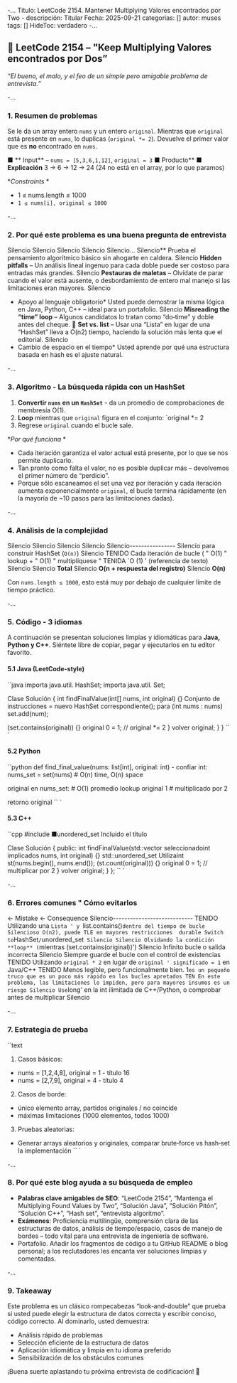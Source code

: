 -...
Título: LeetCode 2154. Mantener Multiplying Valores encontrados por Two -
descripción: Titular
Fecha: 2025-09-21
categorías: []
autor: muses
tags: []
HideToc: verdadero
-...
## 🚀 LeetCode 2154 – "Keep Multiplying Valores encontrados por Dos”

*“El bueno, el malo, y el feo de un simple pero amigable problema de entrevista.”*

-...

### 1. Resumen de problemas

Se le da un array entero `nums` y un entero `original`.
Mientras que `original` está presente en `nums`, lo duplicas (`original *= 2`).
Devuelve el primer valor que es **no** encontrado en `nums`.

■ ** Input** – `nums = [5,3,6,1,12]`, `original = 3`
■ Producto**
■ **Explicación**
3 → 6 → 12 → 24 (24 no está en el array, por lo que paramos)

**Constraints* *

- 1 ≤ nums.length ≤ 1000
- `1 ≤ nums[i], original ≤ 1000`

-...

### 2. Por qué este problema es una buena pregunta de entrevista

Silencio Silencio Silencio Silencio
Silencio...
Silencio** Prueba el pensamiento algorítmico básico sin ahogarte en caldera. Silencio **Hidden pitfalls** – Un análisis lineal ingenuo para cada doble puede ser costoso para entradas más grandes. Silencio **Pestauras de maletas** – Olvídate de parar cuando el valor está ausente, o desbordamiento de entero mal manejo si las limitaciones eran mayores. Silencio
* Apoyo al lenguaje obligatorio* Usted puede demostrar la misma lógica en Java, Python, C++ – ideal para un portafolio. Silencio **Misreading the “time” loop** – Algunos candidatos lo tratan como “do‐time” y doble antes del cheque.  **Set vs. list** – Usar una “Lista” en lugar de una “HashSet” lleva a O(n2) tiempo, haciendo la solución más lenta que el editorial. Silencio
* Cambio de espacio en el tiempo* Usted aprende por qué una estructura basada en hash es el ajuste natural.

-...

### 3. Algoritmo - La búsqueda rápida con un HashSet

1. **Convertir `nums` en un `HashSet`** - da un promedio de comprobaciones de membresía O(1).
2. **Loop** mientras que `original` figura en el conjunto:
`original *= 2
3. Regrese `original` cuando el bucle sale.

**Por qué funciona* *

- Cada iteración garantiza el valor actual está presente, por lo que se nos permite duplicarlo.
- Tan pronto como falta el valor, no es posible duplicar más – devolvemos el primer número de “perdicio”.
- Porque sólo escaneamos el set una vez por iteración y cada iteración aumenta exponencialmente `original`, el bucle termina rápidamente (en la mayoría de ~10 pasos para las limitaciones dadas).

-...

### 4. Análisis de la complejidad

Silencio Silencio Silencio Silencio
Silencio----------------
Silencio para construir HashSet (`O(n)`) Silencio
TENIDO Cada iteración de bucle ( " O(1) " lookup + " O(1) " multiplíquese " TENIDA `O (1) ' (referencia de texto) Silencio
Silencio **Total** Silencio **O(n + respuesta del registro)** Silencio **O(n)**

Con `nums.length ≤ 1000`, esto está muy por debajo de cualquier límite de tiempo práctico.

-...

### 5. Código - 3 idiomas

A continuación se presentan soluciones limpias y idiomáticas para **Java, Python y C++**. Siéntete libre de copiar, pegar y ejecutarlos en tu editor favorito.

#### 5.1 Java (LeetCode-style)

``java
importa java.util. HashSet;
importa java.util. Set;

Clase Solución {
int findFinalValue(int[] nums, int original) {}
Conjunto de instrucciones = nuevo HashSet correspondiente();
para (int nums : nums) set.add(num);

(set.contains(original)) {}
original 0 = 1; // original *= 2
}
volver original;
}
}
`` `

#### 5.2 Python

``python
def find_final_value(nums: list[int], original: int) - confiar int:
nums_set = set(nums) # O(n) time, O(n) space

original en nums_set: # O(1) promedio lookup
original 1 # multiplicado por 2

retorno original
`` `

#### 5.3 C++

``cpp
#include ■unordered_set
Incluido el título

Clase Solución {
public:
int findFinalValue(std::vector seleccionadoint implicados nums, int original) {}
std::unordered_set Utilizaint st(nums.begin(), nums.end());
(st.count(original))) {}
original 0 = 1; // multiplicar por 2
}
volver original;
}
};
`` `

-...

### 6. Errores comunes " Cómo evitarlos

← Mistake ← Consequence
Silencio----------------------------
TENIDO Utilizando una `Lista ' y `list.contains()` dentro del tiempo de bucle Silencioso O(n2), puede TLE en mayores restricciones  durable Switch to `HashSet`/`unordered_set` Silencio
Silencio Olvidando la condición **loop** (`mientras (set.contains(original))') Silencio Infinito bucle o salida incorrecta Silencio Siempre guarde el bucle con el control de existencias
TENIDO Utilizando `original * 2` en lugar de `original ' significado = 1` en Java/C++ TENIDO Menos legible, pero funcionalmente bien. 1` es un pequeño truco que es un poco más rápido en los bucles apretados TEN
En este problema, las limitaciones lo impiden, pero para mayores insumos es un riesgo Silencio Use `long' en la int ilimitada de C++/Python, o comprobar antes de multiplicar Silencio

-...

### 7. Estrategia de prueba

``text
1. Casos básicos:
- nums = [1,2,4,8], original = 1 - título 16
- nums = [2,7,9], original = 4 - título 4
2. Casos de borde:
- único elemento array, partidos originales / no coincide
- máximas limitaciones (1000 elementos, todos 1000)
3. Pruebas aleatorias:
- Generar arrays aleatorios y originales, comparar brute‐force vs hash‐set la implementación
`` `

-...

### 8. Por qué este blog ayuda a su búsqueda de empleo

- **Palabras clave amigables de SEO**: “LeetCode 2154”, “Mantenga el Multiplying Found Values by Two”, “Solución Java”, “Solución Pitón”, “Solución C++”, “Hash set”, “entrevista algoritmo”.
- **Exámenes**: Proficiencia multilingüe, comprensión clara de las estructuras de datos, análisis de tiempo/espacio, casos de manejo de bordes – todo vital para una entrevista de ingeniería de software.
- Portafolio. Añadir los fragmentos de código a tu GitHub README o blog personal; a los reclutadores les encanta ver soluciones limpias y comentadas.

-...

### 9. Takeaway

Este problema es un clásico rompecabezas “look‐and-double” que prueba si usted puede elegir la estructura de datos correcta y escribir conciso, código correcto. Al dominarlo, usted demuestra:

- Análisis rápido de problemas
- Selección eficiente de la estructura de datos
- Aplicación idiomática y limpia en tu idioma preferido
- Sensibilización de los obstáculos comunes

¡Buena suerte aplastando tu próxima entrevista de codificación! 🚀